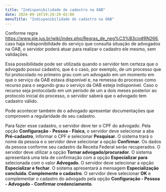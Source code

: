 ```yaml
---
title: "Indisponibilidade do cadastro na OAB"
date: 2024-09-16T19:29:29-03:00
menuTitle: "Indisponibilidade do cadastro na OAB"
---
```


Conforme regra https://www.pje.jus.br/wiki/index.php/Regras_de_neg%C3%B3cio#RN266, caso haja indisponibilidade do serviço que consulta situação de advogados na OAB, o servidor poderá atuar para realizar o cadastro ele mesmo, sem validações. 

Essa possibilidade pode ser utilizada quando o servidor tem certeza que o advogado possui cadastro, que é o caso, por exemplo, de um processo que foi protocolado no primeiro grau com um advogado em um momento em que o serviço da OAB estava disponível e, na remessa do processo como recurso para o segundo grau o serviço da OAB esteja indisponível. Caso o recurso seja protocolado em um período de um a dois meses posterior ao protocolo inicial do processo, o servidor saberá que o advogado tem cadastro válido. 


Pode acontecer também de o advogado apresentar documentações que comprovem a regularidade de seu cadastro.

Para fazer esse cadastro, o servidor deve ter o CPF do advogado. Pela opção **Configuração - Pessoa - Física**, o servidor deve selecionar a aba **Pré-cadastro**, informar o CPF e selecionar **Pesquisar**. O sistema trará o nome da pessoa e o servidor deve selecionar a opção **Confirmar**. Os dados da pessoa conforme seu cadastro da Receita Federal serão recuperados. O servidor deve utilizar a opção **Tornar advogado/procurador**. O sistema apresentará uma tela de confirmação com a opção **Especializar para** selecionada com o valor **Advogado**. O servidor deve selecionar a opção **Especializar e fechar**. O sistema apresentará a mensagem **Especialização concluída. Complemente o cadastro**. O servidor deve selecionar **OK** e complementar o cadastro do advogado pela opção **Configuração - Pessoa - Advogado - Confirmar credenciamento**.


